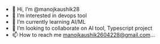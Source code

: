 - 👋 Hi, I’m @manojkaushik28
- 👀 I’m interested in devops tool
- 🌱 I’m currently learning AI/ML
- 💞️ I’m looking to collaborate on AI tool, Typescript project
- 📫 How to reach me manojkaushik2604228@gmail.com...

<!---
manojkaushik28/manojkaushik28 is a ✨ special ✨ repository because its `README.md` (this file) appears on your GitHub profile.
You can click the Preview link to take a look at your changes.
--->

